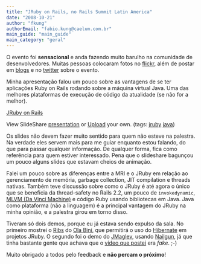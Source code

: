 ```yaml
---
title: "JRuby on Rails, no Rails Summit Latin America"
date: "2008-10-21"
author: "fkung"
authorEmail: "fabio.kung@caelum.com.br"
main_guide: "main_guide"
main_category: "geral"
---
```


O evento foi **sensacional** e anda fazendo muito barulho na comunidade de desenvolvedores. Muitas pessoas colocaram fotos no [flickr](http://flickr.com/photos/tags/railssummit/), além de postar em [blogs](http://akitaonrails.com/2008/10/20/rails-summit-sucesso-comunidade) e no [twitter](http://blogblogs.com.br/livestream/name/railssummit) sobre o evento.

Minha apresentação falou um pouco sobre as vantagens de se ter aplicações Ruby on Rails rodando sobre a máquina virtual Java. Uma das melhores plataformas de execução de código da atualidade (se não for a melhor).

[JRuby on Rails](http://www.slideshare.net/fabiokung/jruby-on-rails-presentation?type=powerpoint "JRuby on Rails")

View SlideShare [presentation](http://www.slideshare.net/fabiokung/jruby-on-rails-presentation?type=powerpoint "View JRuby on Rails on SlideShare") or [Upload](http://www.slideshare.net/upload?type=powerpoint) your own. (tags: [jruby](http://slideshare.net/tag/jruby) [java](http://slideshare.net/tag/java))

Os slides não devem fazer muito sentido para quem não esteve na palestra. Na verdade eles servem mais para me guiar enquanto estou falando, do que para passar qualquer informação. De qualquer forma, fica como referência para quem estiver interessado. Pena que o slideshare bagunçou um pouco alguns slides que estavam cheios de animação.

Falei um pouco sobre as diferenças entre a MRI e o JRuby em relação ao gerenciamento de memória, garbage collection, JIT compilation e threads nativas. Também teve discussão sobre como o JRuby é até agora o único que se beneficia da thread-safety no Rails 2.2, um pouco de `invokedynamic`, [MLVM (Da Vinci Machine)](http://openjdk.java.net/projects/mlvm/) e código Ruby usando bibliotecas em Java. Java como plataforma (não a linguagem) é a principal vantagem do JRuby na minha opinião, e a palestra girou em torno disso.

Tiveram só dois demos, porque eu já estava sendo expulso da sala. No primeiro mostrei o [Ribs](http://github.com/olabini/ribs/tree/master) do [Ola Bini](http://olabini.com/blog/2008/09/announcing-ribs-002/), que permitirá o uso do [Hibernate](http://hibernate.org) em projetos JRuby. O segundo foi o demo do [JMaglev](http://fabiokung.com/2008/10/08/jruby-sharing-objects-across-multiple-runtimes-jmaglev/), usando [Nailgun](http://www.martiansoftware.com/nailgun/), já que tinha bastante gente que achava que o [vídeo que postei](http://fabiokung.com/2008/10/08/jruby-sharing-objects-across-multiple-runtimes-jmaglev/) era _fake_. ;-)

Muito obrigado a todos pelo feedback e **não percam o próximo**!
